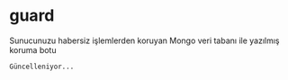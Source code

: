 # guard
Sunucunuzu habersiz işlemlerden koruyan Mongo veri tabanı ile yazılmış koruma botu

`Güncelleniyor...`
